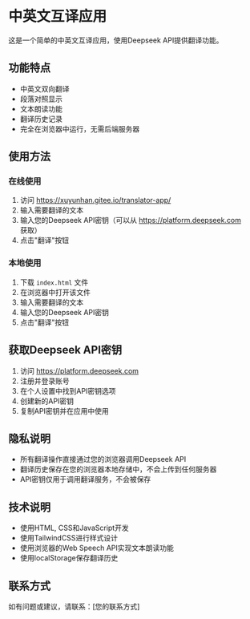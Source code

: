 # 中英文互译应用

这是一个简单的中英文互译应用，使用Deepseek API提供翻译功能。

## 功能特点

- 中英文双向翻译
- 段落对照显示
- 文本朗读功能
- 翻译历史记录
- 完全在浏览器中运行，无需后端服务器

## 使用方法

### 在线使用

1. 访问 https://xuyunhan.gitee.io/translator-app/
2. 输入需要翻译的文本
3. 输入您的Deepseek API密钥（可以从 https://platform.deepseek.com 获取）
4. 点击"翻译"按钮

### 本地使用

1. 下载 `index.html` 文件
2. 在浏览器中打开该文件
3. 输入需要翻译的文本
4. 输入您的Deepseek API密钥
5. 点击"翻译"按钮

## 获取Deepseek API密钥

1. 访问 https://platform.deepseek.com
2. 注册并登录账号
3. 在个人设置中找到API密钥选项
4. 创建新的API密钥
5. 复制API密钥并在应用中使用

## 隐私说明

- 所有翻译操作直接通过您的浏览器调用Deepseek API
- 翻译历史保存在您的浏览器本地存储中，不会上传到任何服务器
- API密钥仅用于调用翻译服务，不会被保存

## 技术说明

- 使用HTML, CSS和JavaScript开发
- 使用TailwindCSS进行样式设计
- 使用浏览器的Web Speech API实现文本朗读功能
- 使用localStorage保存翻译历史

## 联系方式

如有问题或建议，请联系：[您的联系方式] 